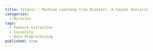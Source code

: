 ```yaml
---
title: Titanic : Machine Learning from Disaster, A Causal Analysis
categories:
  - Miracles
tags:
  - Feature Extraction
  - Causality
  - Data Preprocessing
published: true
---
```

